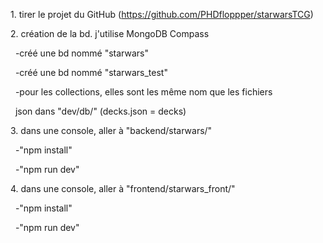 1\. tirer le projet du GitHub (https://github.com/PHDfloppper/starwarsTCG)

2\. création de la bd. j'utilise MongoDB Compass

&nbsp;	-créé une bd nommé "starwars"

&nbsp;	-créé une bd nommé "starwars\_test"

&nbsp;	-pour les collections, elles sont les même nom que les fichiers

&nbsp;		json dans "dev/db/" (decks.json = decks)

3\. dans une console, aller à "backend/starwars/"

&nbsp;	-"npm install"

&nbsp;	-"npm run dev"

4\. dans une console, aller à "frontend/starwars\_front/"

&nbsp;	-"npm install"

&nbsp;	-"npm run dev"



